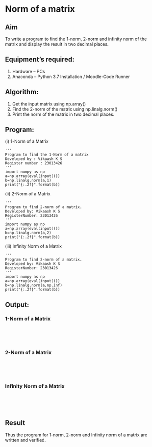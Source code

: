 # Norm of a matrix
## Aim
To write a program to find the 1-norm, 2-norm and infinity norm of the matrix and display the result in two decimal places.
## Equipment’s required:
1.	Hardware – PCs
2.	Anaconda – Python 3.7 Installation / Moodle-Code Runner
## Algorithm:
1. Get the input matrix using np.array()   
2. Find the 2-norm of the matrix using np.linalg.norm()
3. Print the norm of the matrix in two decimal places.
## Program:
(i) 1-Norm of a Matrix
```
'''
Program to find the 1-Norm of a matrix
Developed by : Vikaash K S
Register number : 23013426
'''
import numpy as np
a=np.array(eval(input()))
b=np.linalg.norm(a,1)
print("{:.2f}".format(b))
```
(ii) 2-Norm of a Matrix
```
'''
Program to find 2-norm of a matrix.
Developed by: Vikaash K S
RegisterNumber: 23013426
'''
import numpy as np
a=np.array(eval(input()))
b=np.linalg.norm(a,2)
print("{:.2f}".format(b))
```
(iii) Infinity Norm of a Matrix
```
'''
Program to find 2-norm of a matrix.
Developed by: Vikaash K S
RegisterNumber: 23013426
'''
import numpy as np
a=np.array(eval(input()))
b=np.linalg.norm(a,np.inf)
print("{:.2f}".format(b))
```
## Output:
### 1-Norm of a Matrix
<br>
<br>
<br>

### 2-Norm of a Matrix
<br>
<br>
<br>

### Infinity Norm of a Matrix
<br>
<br>
<br>

## Result
Thus the program for 1-norm, 2-norm and Infinity norm of a matrix are written and verified.
